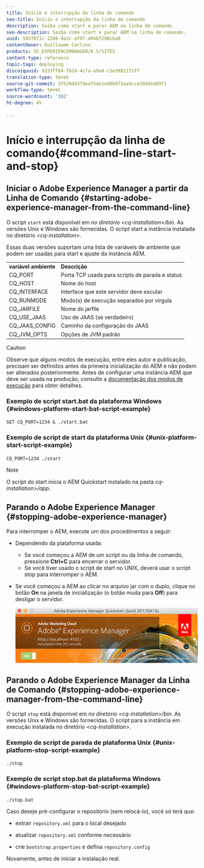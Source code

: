 ```yaml
---
title: Início e interrupção da linha de comando
seo-title: Início e interrupção da linha de comando
description: Saiba como start e parar AEM na linha de comando.
seo-description: Saiba como start e parar AEM na linha de comando.
uuid: 585f071c-2286-4a2c-af07-404bf298cba8
contentOwner: Guillaume Carlino
products: SG_EXPERIENCEMANAGER/6.5/SITES
content-type: reference
topic-tags: deploying
discoiquuid: 9333ff84-f624-4cfa-a9e4-c5e3882171ff
translation-type: tm+mt
source-git-commit: 3f53945579eaf5de1ed0b071aa9cce30dded89f1
workflow-type: tm+mt
source-wordcount: '382'
ht-degree: 4%

---
```



# Início e interrupção da linha de comando{#command-line-start-and-stop}

## Iniciar o Adobe Experience Manager a partir da Linha de Comando {#starting-adobe-experience-manager-from-the-command-line}

O script `start` está disponível em *no diretório &lt;cq-installation>/bin*. As versões Unix e Windows são fornecidas. O script start a instância instalada no diretório *&lt;cq-installation>*.

Essas duas versões suportam uma lista de variáveis de ambiente que podem ser usadas para start e ajuste da instância AEM.

<table>
 <tbody>
  <tr>
   <td><strong>variável ambiente </strong></td>
   <td><strong>Descrição </strong></td>
  </tr>
  <tr>
   <td>CQ_PORT</td>
   <td>Porta TCP usada para scripts de parada e status<br /> </td>
  </tr>
  <tr>
   <td>CQ_HOST</td>
   <td>Nome do host<br /> </td>
  </tr>
  <tr>
   <td>CQ_INTERFACE</td>
   <td>Interface que este servidor deve escutar<br /> </td>
  </tr>
  <tr>
   <td>CQ_RUNMODE</td>
   <td>Modo(s) de execução separados por vírgula<br /> </td>
  </tr>
  <tr>
   <td>CQ_JARFILE</td>
   <td>Nome do jarfile<br /> </td>
  </tr>
  <tr>
   <td>CQ_USE_JAAS</td>
   <td>Uso de JAAS (se verdadeiro)<br /> </td>
  </tr>
  <tr>
   <td>CQ_JAAS_CONFIG</td>
   <td>Caminho da configuração do JAAS<br /> </td>
  </tr>
  <tr>
   <td>CQ_JVM_OPTS</td>
   <td>Opções de JVM padrão<br /> </td>
  </tr>
 </tbody>
</table>

>[!CAUTION]
>
>Observe que alguns modos de execução, entre eles autor e publicação, precisam ser definidos antes da primeira inicialização do AEM e não podem ser alterados posteriormente. Antes de configurar uma instância AEM que deve ser usada na produção, consulte a [documentação dos modos de execução](/help/sites-deploying/configure-runmodes.md) para obter detalhes.

### Exemplo de script start.bat da plataforma Windows {#windows-platform-start-bat-script-example}

```shell
SET CQ_PORT=1234 & ./start.bat
```

### Exemplo de script de start da plataforma Unix {#unix-platform-start-script-example}

```shell
CQ_PORT=1234 ./start
```

>[!NOTE]
>
>O script do start inicia o AEM Quickstart instalado na pasta *cq-installation>/app*.

## Parando o Adobe Experience Manager {#stopping-adobe-experience-manager}

Para interromper o AEM, execute um dos procedimentos a seguir:

* Dependendo da plataforma usada:

   * Se você começou a AEM de um script ou da linha de comando, pressione **Ctrl+C** para encerrar o servidor.
   * Se você tiver usado o script de start no UNIX, deverá usar o script stop para interromper o AEM.

* Se você começou a AEM ao clicar no arquivo jar com o duplo, clique no botão **On** na janela de inicialização (o botão muda para **Off**) para desligar o servidor.

   ![chlimage_1-63](assets/chlimage_1-63.png)

## Parando o Adobe Experience Manager da Linha de Comando {#stopping-adobe-experience-manager-from-the-command-line}

O script `stop` está disponível em *no diretório &lt;cq-installation>/bin*. As versões Unix e Windows são fornecidas. O script para a instância em execução instalada no diretório *&lt;cq-installation>*.

### Exemplo de script de parada de plataforma Unix {#unix-platform-stop-script-example}

```shell
./stop
```

### Exemplo de script stop.bat da plataforma Windows {#windows-platform-stop-bat-script-example}

```shell
./stop.bat
```

Caso deseje pré-configurar o repositório (sem relocá-lo), você só terá que:

* extrair `repository.xml` para o local desejado

* atualizar `repository.xml` conforme necessário

* crie `bootstrap.properties` e defina `repository.config`

Novamente, antes de iniciar a instalação real.

